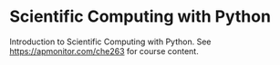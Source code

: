 # Scientific Computing with Python

Introduction to Scientific Computing with Python. See https://apmonitor.com/che263 for course content.
